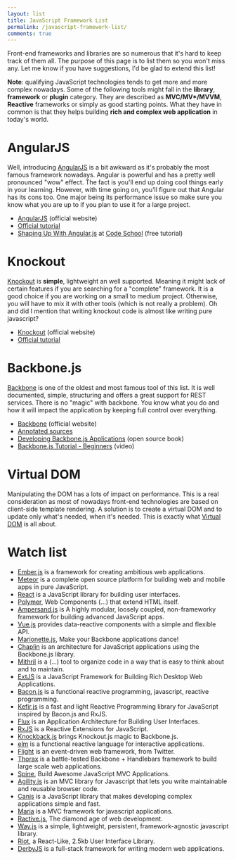 ```yaml
---
layout: list
title: JavaScript Framework List
permalink: /javascript-framework-list/
comments: true
---
```


Front-end frameworks and libraries are so numerous that it's hard to keep track of them all.
The purpose of this page is to list them so you won't miss any.
Let me know if you have suggestions, I'd be glad to extend this list!

**Note**: qualifying JavaScript technologies tends to get more and more complex nowadays.
Some of the following tools might fall in the **library**, **framework** or **plugin** category.
They are described as **MVC/MV\*/MVVM**, **Reactive** frameworks or simply as good starting points.
What they have in common is that they helps building **rich and complex web application** in today's world.



# AngularJS

Well, introducing [AngularJS](https://angularjs.org/) is a bit awkward as it's probably the most famous framework nowadays.
Angular is powerful and has a pretty well pronounced "wow" effect.
The fact is you'll end up doing cool things early in your learning.
However, with time going on, you'll figure out that Angular has its cons too.
One major being its performance issue so make sure you know what you are up to if you plan to use it for a large project.

* [AngularJS](https://angularjs.org/) (official website)
* [Official tutorial](https://docs.angularjs.org/tutorial/step_00)
* [Shaping Up With Angular.js](https://www.codeschool.com/courses/shaping-up-with-angular-js) at [Code School](https://www.codeschool.com/) (free tutorial)



# Knockout

[Knockout](http://knockoutjs.com/) is **simple**, lightweight an well supported.
Meaning it might lack of certain features if you are searching for a "complete" framework.
It is a good choice if you are working on a small to medium project.
Otherwise, you will have to mix it with other tools (which is not really a problem).
Oh and did I mention that writing knockout code is almost like writing pure javascript?

* [Knockout](http://knockoutjs.com/) (official website)
* [Official tutorial](http://learn.knockoutjs.com/)



# Backbone.js

[Backbone](http://backbonejs.org/) is one of the oldest and most famous tool of this list.
It is well documented, simple, structuring and offers a great support for REST services.
There is no "magic" with backbone.
You know what you do and how it will impact the application by keeping full control over everything.

* [Backbone](http://backbonejs.org/) (official website)
* [Annotated sources](http://backbonejs.org/docs/backbone.html)
* [Developing Backbone.js Applications](http://addyosmani.github.io/backbone-fundamentals/) (open source book)
* [Backbone.js Tutorial - Beginners](https://www.youtube.com/watch?v=FZSjvWtUxYk) (video)



# Virtual DOM

Manipulating the DOM has a lots of impact on performance.
This is a real consideration as most of nowadays front-end technologies are based on client-side template rendering.
A solution is to create a virtual DOM and to update only what's needed, when it's needed.
This is exactly what [Virtual DOM](https://github.com/Matt-Esch/virtual-dom) is all about.



# Watch list

* [Ember.js](http://emberjs.com/) is a framework for creating ambitious web applications.
* [Meteor](https://www.meteor.com/) is a complete open source platform for building web and mobile apps in pure JavaScript.
* [React](http://facebook.github.io/react/) is a JavaScript library for building user interfaces.
* [Polymer](https://www.polymer-project.org/), Web Components (...) that extend HTML itself.
* [Ampersand.js](http://ampersandjs.com/) is A highly modular, loosely coupled, non-frameworky framework for building advanced JavaScript apps.
* [Vue.js](http://vuejs.org/) provides data-reactive components with a simple and flexible API.
* [Marionette.js](http://marionettejs.com/), Make your Backbone applications dance!
* [Chaplin](http://chaplinjs.org/) is an architecture for JavaScript applications using the Backbone.js library.
* [Mithril](http://lhorie.github.io/mithril/) is a (...) tool to organize code in a way that is easy to think about and to maintain.
* [ExtJS](http://www.sencha.com/products/extjs/) is a JavaScript Framework for Building Rich Desktop Web Applications.
* [Bacon.js](http://baconjs.github.io/) is a functional reactive programming, javascript, reactive programming.
* [Kefir.js](http://pozadi.github.io/kefir/) is a fast and light Reactive Programming library for JavaScript inspired by Bacon.js and RxJS.
* [Flux](http://facebook.github.io/flux/) is an Application Architecture for Building User Interfaces.
* [RxJS](http://reactive-extensions.github.io/RxJS/) is a Reactive Extensions for JavaScript.
* [Knockback.js](http://kmalakoff.github.io/knockback/) brings Knockout.js magic to Backbone.js.
* [elm](http://elm-lang.org/) is a functional reactive language for interactive applications.
* [Flight](https://flightjs.github.io/) is an event-driven web framework, from Twitter.
* [Thorax](http://thoraxjs.org/) is a battle-tested Backbone + Handlebars framework to build large scale web applications.
* [Spine](http://spinejs.com/), Build Awesome JavaScript MVC Applications.
* [Agility.js](http://agilityjs.com/) is an MVC library for Javascript that lets you write maintainable and reusable browser code.
* [Canjs](http://canjs.com/) is a JavaScript library that makes developing complex applications simple and fast.
* [Maria](http://peter.michaux.ca/maria/) is a MVC framework for javascript applications.
* [Ractive.js](http://www.ractivejs.org/), The diamond age of web development.
* [Way.js](http://gwendall.github.io/way/) is a simple, lightweight, persistent, framework-agnostic javascript library.
* [Riot](https://muut.com/riotjs/), a React-Like, 2.5kb User Interface Library.
* [DerbyJS](http://derbyjs.com/) is a full-stack framework for writing modern web applications.